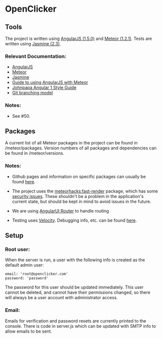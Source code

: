 # OpenClicker

## Tools

  The project is written using [AngularJS (1.5.0)](https://angularjs.org/) and [Meteor (1.2.1)](https://www.meteor.com/).  Tests are written using [Jasmine (2.3)](http://jasmine.github.io/2.3/introduction.html).

### Relevant Documentation:

  * [AngularJS](https://code.angularjs.org/1.5.0/docs/api)
  * [Meteor](http://docs.meteor.com/#/full/)
  * [Jasmine](http://jasmine.github.io/2.3/introduction.html)
  * [Guide to using AngularJS with Meteor](http://www.angular-meteor.com/)
  * [Johnpapa Angular 1 Style Guide](https://github.com/johnpapa/angular-styleguide/blob/master/a1/README.md)
  * [Git branching model](http://nvie.com/posts/a-successful-git-branching-model/)
  
### Notes:

  * See #50.

## Packages

  A current list of all Meteor packages in the project can be found in /meteor/packages.  Version numbers of all packages and dependencies can be found in /meteor/versions.
  
### Notes:

  * Github pages and information on specific packages can usually be found [here](https://atmospherejs.com/).

  * The project uses the [meteorhacks:fast-render](https://github.com/kadirahq/fast-render) package, which has some [security issues](https://github.com/kadirahq/fast-render#security).  These shouldn't be a problem in the application's current state, but should be kept in mind to avoid issues in the future.
  
  * We are using [AngularUI Router](https://github.com/angular-ui/ui-router) to handle routing
  
  * Testing uses [Velocity](https://github.com/xolvio/meteor-jasmine).  Debugging info, etc. can be found [here](https://meteor-testing.readme.io/docs/getting-started).
  
## Setup

### Root user:

  When the server is run, a user with the following info is created as the default admin user:
  
    email: 'root@openclicker.com'
    password: 'password'
    
  The password for this user should be updated immediately.  This user cannot be deleted, and cannot have their permissions changed, so there will always be a user account with administrator access.
  
### Email:

  Emails for verification and password resets are currently printed to the console.  There is code in server.js which can be updated with SMTP info to allow emails to be sent.